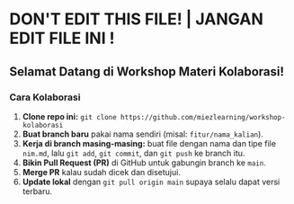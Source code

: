 # DON'T EDIT THIS FILE! | JANGAN EDIT FILE INI !

## Selamat Datang di Workshop Materi Kolaborasi!

### Cara Kolaborasi

1. **Clone repo ini:**
	`git clone https://github.com/miezlearning/workshop-kolaborasi`
2. **Buat branch baru** pakai nama sendiri (misal: `fitur/nama_kalian`).
3. **Kerja di branch masing-masing:** buat file dengan nama dan tipe file `nim.md`, lalu `git add`, `git commit`, dan `git push` ke branch itu.
4. **Bikin Pull Request (PR)** di GitHub untuk gabungin branch ke `main`.
5. **Merge PR** kalau sudah dicek dan disetujui.
6. **Update lokal** dengan `git pull origin main` supaya selalu dapat versi terbaru.
